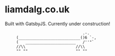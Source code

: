 # liamdalg.co.uk

Built with GatsbyJS. Currently under construction! 

```
                                  .-.
     (___________________________()6 `-,
     (   ______________________   /''"`
     //\\                      //\\
     "" ""                     "" ""
```
